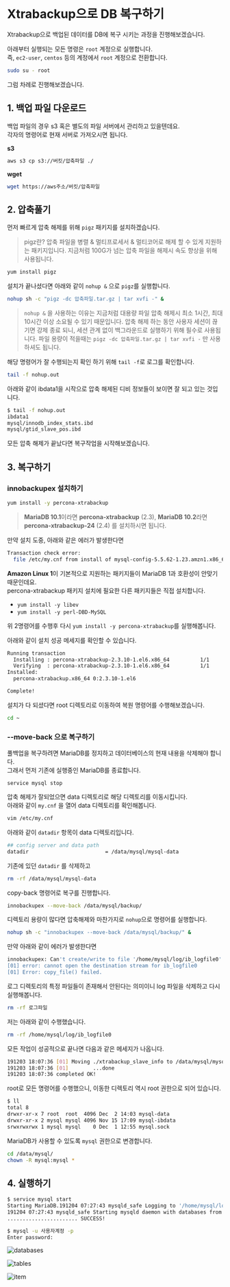 # Xtrabackup으로 DB 복구하기

Xtrabackup으로 백업된 데이터를 DB에 복구 시키는 과정을 진행해보겠습니다.  

  
아래부터 실행되는 모든 명령은 ```root``` 계정으로 실행합니다.  
즉, ```ec2-user```, ```centos``` 등의 계정에서 ```root``` 계정으로 전환합니다.

```bash
sudo su - root
```

그럼 차례로 진행해보겠습니다.

## 1. 백업 파일 다운로드

백업 파일의 경우 s3 혹은 별도의 파일 서버에서 관리하고 있을텐데요.  
각자의 명령어로 현재 서버로 가져오시면 됩니다.

**s3**

```bash
aws s3 cp s3://버킷/압축파일 ./
```

**wget**

```bash
wget https://aws주소/버킷/압축파일
```

## 2. 압축풀기

먼저 빠르게 압축 해제를 위해 ```pigz``` 패키지를 설치하겠습니다.

> pigz란? 압축 파일을 병렬 & 멀티프로세서 & 멀티코어로 해제 할 수 있게 지원하는 패키지입니다.
> 지금처럼 100G가 넘는 압축 파일을 해제시 속도 향상을 위해 사용됩니다.


```bash
yum install pigz
```

설치가 끝나셨다면 아래와 같이 ```nohup &``` 으로 ```pigz```를 실행합니다.

```bash
nohup sh -c "pigz -dc 압축파일.tar.gz | tar xvfi -" &
```

> ```nohup &``` 을 사용하는 이유는 지금처럼 대용량 파일 압축 해제시 최소 1시간, 최대 10시간 이상 소요될 수 있기 때문입니다.
> 압축 해제 하는 동안 사용자 세션이 끊기면 강제 종료 되니, 세션 관계 없이 백그라운드로 실행하기 위해 필수로 사용됩니다.
> 파일 용량이 적을때는 ```pigz -dc 압축파일.tar.gz | tar xvfi -``` 만 사용하셔도 됩니다.


해당 명령어가 잘 수행되는지 확인 하기 위해 ```tail -f```로 로그를 확인합니다.

```bash
tail -f nohup.out
```

아래와 같이 ibdata1을 시작으로 압축 해제된 디비 정보들이 보이면 잘 되고 있는 것입니다.

```bash
$ tail -f nohup.out
ibdata1
mysql/innodb_index_stats.ibd
mysql/gtid_slave_pos.ibd
```

모든 압축 해제가 끝났다면 복구작업을 시작해보겠습니다.

## 3. 복구하기



### innobackupex 설치하기

```bash
yum install -y percona-xtrabackup
```

> **MariaDB 10.1**이라면 **percona-xtrabackup** (2.3), **MariaDB 10.2**라면 **percona-xtrabackup-24** (2.4) 를 설치하시면 됩니다.

만약 설치 도중, 아래와 같은 에러가 발생한다면

```bash
Transaction check error:
  file /etc/my.cnf from install of mysql-config-5.5.62-1.23.amzn1.x86_64 conflicts with file from package MariaDB-common-10.1.43-1.el6.x86_64
```

**Amazon Linux 1**이 기본적으로 지원하는 패키지들이 MariaDB 1과 호환성이 안맞기 때문인데요.  
percona-xtrabackup 패키지 설치에 필요한 다른 패키지들은 직접 설치합니다.

* ```yum install -y libev```
* ```yum install -y perl-DBD-MySQL```

위 2명령어를 수행후 다시 ```yum install -y percona-xtrabackup```를 실행해봅니다.  
  
아래와 같이 설치 성공 메세지를 확인할 수 있습니다.

```bash
Running transaction
  Installing : percona-xtrabackup-2.3.10-1.el6.x86_64          1/1
  Verifying  : percona-xtrabackup-2.3.10-1.el6.x86_64          1/1
Installed:
  percona-xtrabackup.x86_64 0:2.3.10-1.el6

Complete!
```

설치가 다 되셨다면 root 디렉토리로 이동하여 복원 명령어를 수행해보겠습니다.

```bash
cd ~
```

### --move-back 으로 복구하기

풀백업을 복구하려면 MariaDB를 정지하고 데이터베이스의 현재 내용을 삭제해야 합니다.  
그래서 먼저 기존에 실행중인 MariaDB를 종료합니다.

```
service mysql stop
```

압축 해제가 잘되었으면 data 디렉토리로 해당 디렉토리를 이동시킵니다.  
아래와 같이 ```my.cnf``` 을 열어 data 디렉토리를 확인해봅니다.

```bash
vim /etc/my.cnf
```

아래와 같이 ```datadir``` 항목이 data 디렉토리입니다.

```bash
## config server and data path
datadir                         = /data/mysql/mysql-data
```

기존에 있던 ```datadir``` 를 삭제하고

```bash
rm -rf /data/mysql/mysql-data
```

copy-back 명령어로 복구를 진행합니다.

```bash
innobackupex --move-back /data/mysql/backup/
```

디렉토리 용량이 많다면 압축해제와 마찬가지로 ```nohup```으로 명령어를 실행합니다.

```bash
nohup sh -c "innobackupex --move-back /data/mysql/backup/" &
```

만약 아래와 같이 에러가 발생한다면

```bash
innobackupex: Can't create/write to file '/home/mysql/log/ib_logfile0' (Errcode: 17 - File exists)
[01] error: cannot open the destination stream for ib_logfile0
[01] Error: copy_file() failed.
```

로그 디렉토리의 특정 파일들이 존재해서 안된다는 의미이니 log 파일을 삭제하고 다시 실행해봅니다.

```bash
rm -rf 로그파일
```

저는 아래와 같이 수행했습니다.

```bash
rm -rf /home/mysql/log/ib_logfile0
```

모든 작업이 성공적으로 끝나면 다음과 같은 메세지가 나옵니다.

```bash
191203 18:07:36 [01] Moving ./xtrabackup_slave_info to /data/mysql/mysql-data/xtrabackup_slave_info
191203 18:07:36 [01]        ...done
191203 18:07:36 completed OK!
```

root로 모든 명령어를 수행했으니, 이동한 디렉토리 역시 root 권한으로 되어 있습니다.

```bash
$ ll
total 8
drwxr-xr-x 7 root  root  4096 Dec  2 14:03 mysql-data
drwxr-xr-x 2 mysql mysql 4096 Nov 15 17:09 mysql-ibdata
srwxrwxrwx 1 mysql mysql    0 Dec  1 12:55 mysql.sock
```

MariaDB가 사용할 수 있도록 ```mysql``` 권한으로 변경합니다.

```bash
cd /data/mysql/
chown -R mysql:mysql *
```

## 4. 실행하기

```bash
$ service mysql start
Starting MariaDB.191204 07:27:43 mysqld_safe Logging to '/home/mysql/log/error/mysql.err'.
191204 07:27:43 mysqld_safe Starting mysqld daemon with databases from /data/mysql/mysql-data
....................... SUCCESS!
```

```bash
$ mysql -u 사용자계정 -p
Enter password:
```

![databases](./images/databases.png)

![tables](./images/tables.png)

![item](./images/item.png)